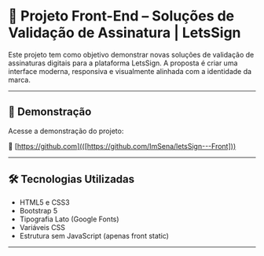 # 📄 Projeto Front-End – Soluções de Validação de Assinatura | LetsSign

Este projeto tem como objetivo demonstrar novas soluções de validação de assinaturas digitais para a plataforma LetsSign. A proposta é criar uma interface moderna, responsiva e visualmente alinhada com a identidade da marca.

---

## 🚀 Demonstração

Acesse a demonstração do projeto:

🔗 [https://github.com](([https://github.com/ImSena/letsSign---Front]))

---

## 🛠️ Tecnologias Utilizadas

- HTML5 e CSS3
- Bootstrap 5
- Tipografia Lato (Google Fonts)
- Variáveis CSS
- Estrutura sem JavaScript (apenas front static)

---


